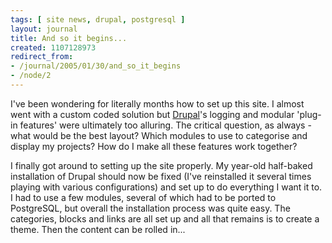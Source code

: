 ```yaml
---
tags: [ site news, drupal, postgresql ]
layout: journal
title: And so it begins...
created: 1107128973
redirect_from:
- /journal/2005/01/30/and_so_it_begins
- /node/2
---
```

I've been wondering for literally months how to set up this site. I almost went
with a custom coded solution but [Drupal](https://drupal.org)'s logging and modular
'plug-in features' were ultimately too alluring. The critical question, as always -
what would be the best layout? Which modules to use to categorise and display my
projects? How do I make all these features work together?

I finally got around to setting up the site properly. My year-old half-baked
installation of Drupal should now be fixed (I've reinstalled it several times
playing with various configurations) and set up to do everything I want it to.
I had to use a few modules, several of which had to be ported to PostgreSQL, but
overall the installation process was quite easy. The categories, blocks and links
are all set up and all that remains is to create a theme. Then the content can
be rolled in...